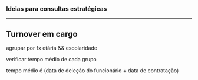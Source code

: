 ### Ideias para consultas estratégicas
___
## Turnover em cargo


agrupar por fx etária && escolaridade

verificar tempo médio de cada grupo

tempo médio é (data de deleção do funcionário + data de contratação)